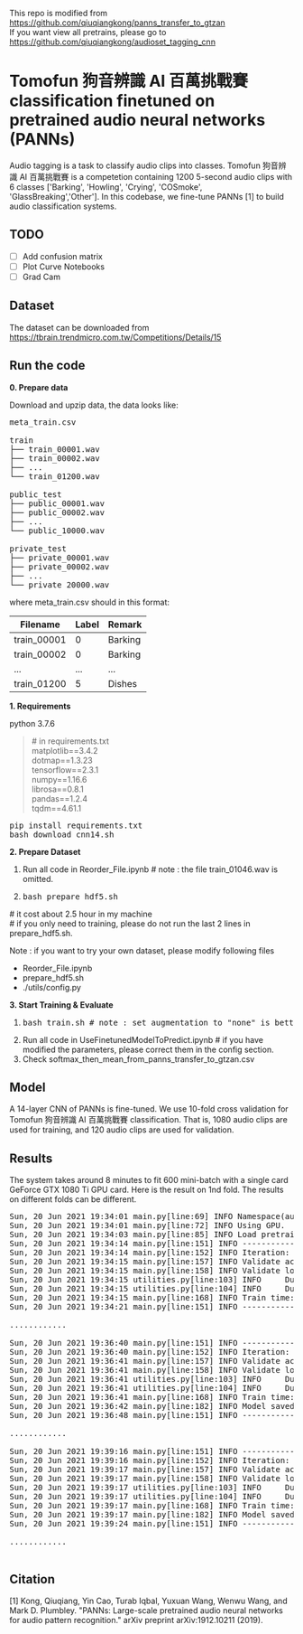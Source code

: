 This repo is modified from https://github.com/qiuqiangkong/panns_transfer_to_gtzan<br>
If you want view all pretrains, please go to https://github.com/qiuqiangkong/audioset_tagging_cnn<br>

# Tomofun 狗音辨識 AI 百萬挑戰賽 classification finetuned on pretrained audio neural networks (PANNs)
  Audio tagging is a task to classify audio clips into classes. Tomofun 狗音辨識 AI 百萬挑戰賽 is a competetion containing 1200 5-second audio clips with 6 classes ['Barking', 'Howling', 'Crying', 'COSmoke', 'GlassBreaking','Other']. In this codebase, we fine-tune PANNs [1] to build audio classification systems.

## TODO
- [ ] Add confusion matrix
- [ ] Plot Curve Notebooks
- [ ] Grad Cam

## Dataset
The dataset can be downloaded from https://tbrain.trendmicro.com.tw/Competitions/Details/15

## Run the code

**0. Prepare data** 

Download and upzip data, the data looks like:
<pre>
meta_train.csv

train
├── train_00001.wav
├── train_00002.wav
├── ...
└── train_01200.wav

public_test
├── public_00001.wav
├── public_00002.wav
├── ...
└── public_10000.wav

private_test
├── private_00001.wav
├── private_00002.wav
├── ...
└── private_20000.wav
</pre>

where meta_train.csv should in this format:

| Filename  | Label | Remark |
| - | - | - |
| train_00001  | 0  | Barking |
| train_00002  | 0  | Barking |
| ... | ... | ... |
| train_01200  | 5  | Dishes |

**1. Requirements** 

python 3.7.6
> \# in requirements.txt<br>
> matplotlib==3.4.2<br>
> dotmap==1.3.23<br>
> tensorflow==2.3.1<br>
> numpy==1.16.6<br>
> librosa==0.8.1<br>
> pandas==1.2.4<br>
> tqdm==4.61.1<br>

<pre>
pip install requirements.txt
bash download_cnn14.sh
</pre>

**2. Prepare Dataset**
1. Run all code in Reorder_File.ipynb # note : the file train_01046.wav is omitted.
2. <pre>bash prepare_hdf5.sh</pre>
\# it cost about 2.5 hour in my machine<br>
\# if you only need to training, please do not run the last 2 lines in prepare_hdf5.sh.<br>


Note : if you want to try your own dataset, please modify following files
* Reorder_File.ipynb
* prepare_hdf5.sh
* ./utils/config.py

**3. Start Training & Evaluate**
1. <pre>bash train.sh # note : set augmentation to "none" is better in this dataset in our experiment</pre>
2. Run all code in UseFinetunedModelToPredict.ipynb # if you have modified the parameters, please correct them in the config section.
3. Check softmax_then_mean_from_panns_transfer_to_gtzan.csv

## Model
A 14-layer CNN of PANNs is fine-tuned. We use 10-fold cross validation for Tomofun 狗音辨識 AI 百萬挑戰賽 classification. That is, 1080 audio clips are used for training, and 120 audio clips are used for validation.

## Results
The system takes around 8 minutes to fit 600 mini-batch with a single card GeForce GTX 1080 Ti GPU card. Here is the result on 1nd fold. The results on different folds can be different.

<pre>
Sun, 20 Jun 2021 19:34:01 main.py[line:69] INFO Namespace(augmentation='mixup', batch_size=32, cuda=True, dataset_dir='./train_transfered', filename='main', freeze_base=False, holdout_fold='1', learning_rate=0.0001, loss_type='clip_nll', mode='train', model_type='Transfer_Cnn14', pretrained_checkpoint_path='./Cnn14_mAP=0.431.pth', resume_iteration=0, stop_iteration=600, suffix='_train', workspace='.')
Sun, 20 Jun 2021 19:34:01 main.py[line:72] INFO Using GPU.
Sun, 20 Jun 2021 19:34:03 main.py[line:85] INFO Load pretrained model from ./Cnn14_mAP=0.431.pth
Sun, 20 Jun 2021 19:34:14 main.py[line:151] INFO ------------------------------------
Sun, 20 Jun 2021 19:34:14 main.py[line:152] INFO Iteration: 10
Sun, 20 Jun 2021 19:34:15 main.py[line:157] INFO Validate accuracy: 0.250
Sun, 20 Jun 2021 19:34:15 main.py[line:158] INFO Validate loss: 0.29280
Sun, 20 Jun 2021 19:34:15 utilities.py[line:103] INFO     Dump statistics to ./statistics/main/holdout_fold=1/Transfer_Cnn14/pretrain=True/loss_type=clip_nll/augmentation=mixup/batch_size=32/freeze_base=False/statistics.pickle
Sun, 20 Jun 2021 19:34:15 utilities.py[line:104] INFO     Dump statistics to ./statistics/main/holdout_fold=1/Transfer_Cnn14/pretrain=True/loss_type=clip_nll/augmentation=mixup/batch_size=32/freeze_base=False/statistics_2021-06-20_19-34-03.pkl
Sun, 20 Jun 2021 19:34:15 main.py[line:168] INFO Train time: 6.956 s, validate time: 1.354 s
Sun, 20 Jun 2021 19:34:21 main.py[line:151] INFO ------------------------------------

............

Sun, 20 Jun 2021 19:36:40 main.py[line:151] INFO ------------------------------------
Sun, 20 Jun 2021 19:36:40 main.py[line:152] INFO Iteration: 200
Sun, 20 Jun 2021 19:36:41 main.py[line:157] INFO Validate accuracy: 0.892
Sun, 20 Jun 2021 19:36:41 main.py[line:158] INFO Validate loss: 0.05802
Sun, 20 Jun 2021 19:36:41 utilities.py[line:103] INFO     Dump statistics to ./statistics/main/holdout_fold=1/Transfer_Cnn14/pretrain=True/loss_type=clip_nll/augmentation=mixup/batch_size=32/freeze_base=False/statistics.pickle
Sun, 20 Jun 2021 19:36:41 utilities.py[line:104] INFO     Dump statistics to ./statistics/main/holdout_fold=1/Transfer_Cnn14/pretrain=True/loss_type=clip_nll/augmentation=mixup/batch_size=32/freeze_base=False/statistics_2021-06-20_19-34-03.pkl
Sun, 20 Jun 2021 19:36:41 main.py[line:168] INFO Train time: 6.185 s, validate time: 1.518 s
Sun, 20 Jun 2021 19:36:42 main.py[line:182] INFO Model saved to ./checkpoints/main/holdout_fold=1/Transfer_Cnn14/pretrain=True/loss_type=clip_nll/augmentation=mixup/batch_size=32/freeze_base=False/200_iterations.pth
Sun, 20 Jun 2021 19:36:48 main.py[line:151] INFO ------------------------------------

............

Sun, 20 Jun 2021 19:39:16 main.py[line:151] INFO ------------------------------------
Sun, 20 Jun 2021 19:39:16 main.py[line:152] INFO Iteration: 400
Sun, 20 Jun 2021 19:39:17 main.py[line:157] INFO Validate accuracy: 0.925
Sun, 20 Jun 2021 19:39:17 main.py[line:158] INFO Validate loss: 0.04342
Sun, 20 Jun 2021 19:39:17 utilities.py[line:103] INFO     Dump statistics to ./statistics/main/holdout_fold=1/Transfer_Cnn14/pretrain=True/loss_type=clip_nll/augmentation=mixup/batch_size=32/freeze_base=False/statistics.pickle
Sun, 20 Jun 2021 19:39:17 utilities.py[line:104] INFO     Dump statistics to ./statistics/main/holdout_fold=1/Transfer_Cnn14/pretrain=True/loss_type=clip_nll/augmentation=mixup/batch_size=32/freeze_base=False/statistics_2021-06-20_19-34-03.pkl
Sun, 20 Jun 2021 19:39:17 main.py[line:168] INFO Train time: 6.161 s, validate time: 1.515 s
Sun, 20 Jun 2021 19:39:17 main.py[line:182] INFO Model saved to ./checkpoints/main/holdout_fold=1/Transfer_Cnn14/pretrain=True/loss_type=clip_nll/augmentation=mixup/batch_size=32/freeze_base=False/400_iterations.pth
Sun, 20 Jun 2021 19:39:24 main.py[line:151] INFO ------------------------------------

............

</pre>

## Citation

[1] Kong, Qiuqiang, Yin Cao, Turab Iqbal, Yuxuan Wang, Wenwu Wang, and Mark D. Plumbley. "PANNs: Large-scale pretrained audio neural networks for audio pattern recognition." arXiv preprint arXiv:1912.10211 (2019).
